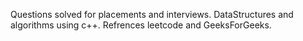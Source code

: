 Questions solved for placements and interviews.
DataStructures and algorithms using c++.
Refrences leetcode and GeeksForGeeks.

